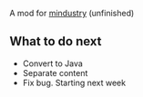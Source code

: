 A mod for [mindustry](https://github.com/Anuken/Mindustry) (unfinished)
## What to do next
- Convert to Java
- Separate content
- Fix bug.
Starting next week
